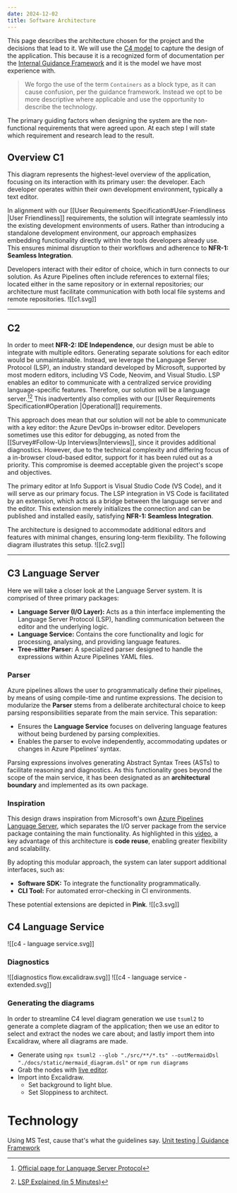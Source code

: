 ```yaml
---
date: 2024-12-02
title: Software Architecture
---
```

This page describes the architecture chosen for the project and the decisions that lead to it. We will use the [C4 model](https://c4model.com/) to capture the design of the application. This because it is a recognized form of documentation per the [Internal Guidance Framework](https://guidance.infosupport.com/03-architecture-guidance/51-architecture-definitions/architecture-building-blocks) and it is the model we have most experience with. 

> We forgo the use of the term `Containers` as a block type, as it can cause confusion, per the guidance framework. Instead we opt to be more descriptive where applicable and use the opportunity to describe the technology.

The primary guiding factors when designing the system are the non-functional requirements that were agreed upon. At each step I will state which requirement and research lead to the result.

## Overview C1
This diagram represents the highest-level overview of the application, focusing on its interaction with its primary user: the developer. Each developer operates within their own development environment, typically a text editor.

In alignment with our [[User Requirements Specification#User-Friendliness |User Friendliness]] requirements, the solution will integrate seamlessly into the existing development environments of users. Rather than introducing a standalone development environment, our approach emphasizes embedding functionality directly within the tools developers already use. This ensures minimal disruption to their workflows and adherence to **NFR-1: Seamless Integration**.

Developers interact with their editor of choice, which in turn connects to our solution. As Azure Pipelines often include references to external files; located either in the same repository or in external repositories; our architecture must facilitate communication with both local file systems and remote repositories.
![[c1.svg]]

---
## C2
In order to meet **NFR-2: IDE Independence**, our design must be able to integrate with multiple editors. Generating separate solutions for each editor would be unmaintainable. Instead, we leverage the Language Server Protocol (LSP), an industry standard developed by Microsoft, supported by most modern editors, including VS Code, Neovim, and Visual Studio. LSP enables an editor to communicate with a centralized service providing language-specific features. Therefore, our solution will be a language server.[^1][^2] This inadvertently also complies with our [[User Requirements Specification#Operation |Operational]] requirements. 

[^1]: [Official page for Language Server Protocol](https://microsoft.github.io/language-server-protocol/)
[^2]: [LSP Explained (in 5 Minutes)](https://www.youtube.com/watch?v=LaS32vctfOY)

This approach does mean that our solution will not be able to communicate with a key editor: the Azure DevOps in-browser editor. Developers sometimes use this editor for debugging, as noted from the [[Survey#Follow-Up Interviews|Interviews]], since it provides additional diagnostics. However, due to the technical complexity and differing focus of a in-browser cloud-based editor, support for it has been ruled out as a priority. This compromise is deemed acceptable given the project's scope and objectives.

The primary editor at Info Support is Visual Studio Code (VS Code), and it will serve as our primary focus. The LSP integration in VS Code is facilitated by an extension, which acts as a bridge between the language server and the editor. This extension merely initializes the connection and can be published and installed easily, satisfying **NFR-1: Seamless Integration**.

The architecture is designed to accommodate additional editors and features with minimal changes, ensuring long-term flexibility. The following diagram illustrates this setup.
![[c2.svg]]

---
## C3 Language Server
Here we will take a closer look at the Language Server system. It is comprised of three primary packages:

- **Language Server (I/O Layer):** Acts as a thin interface implementing the Language Server Protocol (LSP), handling communication between the editor and the underlying logic.
- **Language Service:** Contains the core functionality and logic for processing, analysing, and providing language features.
- **Tree-sitter Parser:** A specialized parser designed to handle the expressions within Azure Pipelines YAML files.

### Parser
Azure pipelines allows the user to programmatically define their pipelines, by means of using compile-time and runtime expressions. The decision to modularize the **Parser** stems from a deliberate architectural choice to keep parsing responsibilities separate from the main service. This separation:

- Ensures the **Language Service** focuses on delivering language features without being burdened by parsing complexities.
- Enables the parser to evolve independently, accommodating updates or changes in Azure Pipelines’ syntax.

Parsing expressions involves generating Abstract Syntax Trees (ASTs) to facilitate reasoning and diagnostics. As this functionality goes beyond the scope of the main service, it has been designated as an **architectural boundary** and implemented as its own package.

### Inspiration
This design draws inspiration from Microsoft's own [Azure Pipelines Language Server](https://github.com/microsoft/azure-pipelines-language-server/tree/main?tab=readme-ov-file#developer-support), which separates the I/O server package from the service package containing the main functionality. As highlighted in this [video](https://youtu.be/p0Vlz66AFNw?feature=shared&t=187), a key advantage of this architecture is **code reuse**, enabling greater flexibility and scalability. 

By adopting this modular approach, the system can later support additional interfaces, such as:
- **Software SDK:** To integrate the functionality programmatically.
- **CLI Tool:** For automated error-checking in CI environments.

These potential extensions are depicted in **Pink**. 
![[c3.svg]]

## C4 Language Service
![[c4 - language service.svg]]
### Diagnostics
![[diagnostics flow.excalidraw.svg]]
![[c4 - language service - extended.svg]]
### Generating the diagrams
In order to streamline C4 level diagram generation we use `tsuml2` to generate a complete diagram of the application; then we use an editor to select and extract the nodes we care about; and lastly import them into Excalidraw, where all diagrams are made.

- Generate using `npx tsuml2 --glob "./src/**/*.ts" --outMermaidDsl  "./docs/static/mermaid_diagram.dsl"` or `npm run diagrams`
- Grab the nodes with [live editor](https://mermaid-js.github.io/mermaid-live-editor).
- Import into Excalidraw.
	- Set background to light blue.
	- Set Sloppiness to architect.

# Technology
Using MS Test, cause that's what the guidelines say. [Unit testing | Guidance Framework](https://guidance.infosupport.com/04-technology-guidance/02-application-development/03-frameworks/01-microsoft/01-dotnetcore/unit-testing#test-framework)